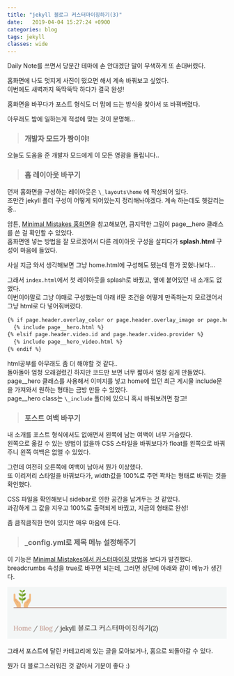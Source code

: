 ```yaml
---
title: "jekyll 블로그 커스터마이징하기(3)"
date:   2019-04-04 15:27:24 +0900
categories: blog
tags: jekyll
classes: wide
---
```


Daily Note를 쓰면서 당분간 테마에 손 안대겠단 말이 무색하게 또 손대버렸다.  
  
홈화면에 나도 멋지게 사진이 떴으면 해서 계속 바꿔보고 싶었다.  
이번에도 새벽까지 뚝딱뚝딱 하다가 결국 완성!  
  
홈화면을 바꾸다가 포스트 형식도 더 맘에 드는 방식을 찾아서 또 바꿔버렸다.  

아무래도 밤에 일하는게 적성에 맞는 것이 분명해...  
  
> ### 개발자 모드가 짱이야!

오늘도 도움을 준 개발자 모드에게 이 모든 영광을 돌립니다..  

> ### 홈 레이아웃 바꾸기

먼저 홈화면을 구성하는 레이아웃은 `\_layouts\home` 에 작성되어 있다.  
조만간 jekyll 폴더 구성이 어떻게 되어있는지 정리해놔야겠다. 계속 하는데도 헷갈리는 중..  
  
암튼, [Minimal Mistakes 홈화면](https://mmistakes.github.io/minimal-mistakes/)을 참고해보면, 큼지막한 그림이 page__hero 클래스를 쓴 걸 확인할 수 있었다.  
홈화면엔 넣는 방법을 잘 모르겠어서 다른 레이아웃 구성을 살피다가 **splash.html** 구성이 마음에 들었다.  
  
사실 지금 와서 생각해보면 그냥 home.html에 구성해도 됐는데 뭔가 꽂혔나보다...  
  
그래서 `index.html`에서 첫 레이아웃을 splash로 바꿨고, 옆에 붙어있던 내 소개도 없앴다.  
이번이야말로 그냥 야매로 구성했는데 아래 if문 조건을 어떻게 만족하는지 모르겠어서 그냥 html로 다 넣어줘버렸다.  
  
```html
{% if page.header.overlay_color or page.header.overlay_image or page.header.image %}
  {% include page__hero.html %}
{% elsif page.header.video.id and page.header.video.provider %}
  {% include page__hero_video.html %}
{% endif %}
```

html공부를 아무래도 좀 더 해야할 것 같다..  
돌아돌아 엄청 오래걸렸긴 하지만 코드만 보면 너무 짧아서 엄청 쉽게 만들었다.  
page__hero 클래스를 사용해서 이미지를 넣고 home에 있던 최근 게시물 include문을 가져와서 원하는 형태는 금방 만들 수 있었다.  
page__hero class는 `\_include` 폴더에 있으니 혹시 바꿔보려면 참고!  

> ### 포스트 여백 바꾸기

내 소개를 포스트 형식에서도 없애면서 왼쪽에 남는 여백이 너무 거슬렸다.  
왼쪽으로 옮길 수 있는 방법이 없을까 CSS 스타일을 바꿔보다가 float를 왼쪽으로 바꿔주니 왼쪽 여백은 없앨 수 있었다.  
  
그런데 여전히 오른쪽에 여백이 남아서 뭔가 이상했다.  
또 이리저리 스타일을 바꿔보다가, width값을 100%로 주면 꽉차는 형태로 바뀌는 것을 확인했다.  
  
CSS 파일을 확인해보니 sidebar로 인한 공간을 남겨두는 것 같았다.  
과감하게 그 값을 지우고 100%로 출력되게 바꿨고, 지금의 형태로 완성!  
  
좀 큼직큼직한 면이 있지만 매우 마음에 든다.  

> ### _config.yml로 제목 메뉴 설정해주기

이 기능은 [Minimal Mistakes에서 커스터마이징 방법](https://mmistakes.github.io/minimal-mistakes/docs/quick-start-guide/)을 보다가 발견했다.  
breadcrumbs 속성을 true로 바꾸면 되는데, 그러면 상단에 아래와 같이 메뉴가 생긴다.  

![breadcrumbs](/assets/images/breadcrumbs.PNG)

그래서 포스트에 달린 카테고리에 있는 글을 모아보거나, 홈으로 되돌아갈 수 있다.  
  
뭔가 더 블로그스러워진 것 같아서 기분이 좋다 :)  